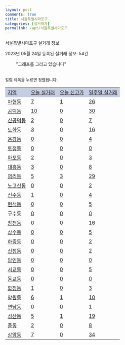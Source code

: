 ```yaml
---
layout: post
comments: true
title: 서울특별시마포구
categories: [실거래가]
permalink: /apt/서울특별시마포구
---
```


서울특별시마포구 실거래 정보

2023년 05월 24일 등록된 실거래 정보: 54건

<!--<script async src="https://pagead2.googlesyndication.com/pagead/js/adsbygoogle.js?client=ca-pub-3485438051770037"
 crossorigin="anonymous"></script>-->

<script type="text/javascript">
  google.charts.load('current', {'packages':['corechart']});
  google.charts.setOnLoadCallback(drawChart);

  function drawChart() {
    var data = google.visualization.arrayToDataTable([['거래일', '매매', '전월세', '전매'], ['21-01', 0, 7, 1], ['21-02', 0, 1, 0], ['21-03', 0, 5, 0], ['21-04', 0, 1, 0], ['21-05', 0, 5, 0], ['21-06', 0, 4, 0], ['21-07', 4, 54, 0], ['21-08', 93, 240, 2], ['21-09', 3, 15, 0], ['21-10', 0, 2, 0], ['21-11', 0, 9, 0], ['21-12', 0, 6, 0], ['22-01', 0, 98, 1], ['22-02', 2, 28, 0], ['22-03', 2, 17, 0], ['22-04', 5, 31, 0], ['22-05', 20, 160, 0], ['22-06', 43, 654, 4], ['22-07', 29, 592, 1], ['22-08', 15, 697, 0], ['22-09', 22, 720, 1], ['22-10', 18, 649, 2], ['22-11', 20, 635, 0], ['22-12', 33, 818, 1], ['23-01', 54, 1019, 1], ['23-02', 93, 1022, 0], ['23-03', 125, 905, 2], ['23-04', 133, 815, 3], ['23-05', 33, 366, 0]]);

    var options = {
      title: '최근 1년간 유형별 거래량 추이',
      legend: { position: 'bottom' }
    };

    setTimeout(function() {
        var chart = new google.visualization.LineChart(document.getElementById('columnchart_material'));
        chart.draw(data, (options));
        document.getElementById('loading').style.display = 'none';
        var dayLabel = (new Date()).getDay();
        if (dayLabel < 2) {
            sorttable.innerSortFunction.apply(document.getElementById('week'), []);
            sorttable.innerSortFunction.apply(document.getElementById('week'), []);        
        }
        else {
            sorttable.innerSortFunction.apply(document.getElementById('today'), []);
            sorttable.innerSortFunction.apply(document.getElementById('today'), []);
        }
    }, 200);

  }
</script>

<div id="loading" style="z-index:20; display: block; margin-left: 35px">"그래프를 그리고 있습니다"</div>
<div id="columnchart_material" style="width: 95%; margin-left: -35px; display: block"></div>
<!--<div style="width: 95%; margin-left: -35px; display: block">
      <script async src="https://pagead2.googlesyndication.com/pagead/js/adsbygoogle.js?client=ca-pub-3485438051770037"
          crossorigin="anonymous"></script>
      <ins class="adsbygoogle"
          style="display:block"
          data-ad-format="fluid"
          data-ad-layout-key="-fb+5w+4e-db+86"
          data-ad-client="ca-pub-3485438051770037"
          data-ad-slot="1827090281"></ins>
      <script>
          (adsbygoogle = window.adsbygoogle || []).push({});
      </script>
</div>-->
<br>

<font size='small' style='font-size: small;'>컬럼 제목을 누르면 정렬됩니다.</font>
<table class="sortable">
  <tr style='background-color: rgba(114, 132, 186,0.4);'>
    <td id="region"><a href="#">지역</a></td>
    <td id="today"><a href="#">오늘 실거래</a></td>
    <td id="today_new"><a href="#">오늘 신고가</a></td>
    <td id="week"><a href="#">일주일 실거래</a></td>
  </tr>

  
  <tr class="item">
    <td><a href="서울특별시마포구아현동">아현동</a></td>
    <td><a href="서울특별시마포구아현동">7</a></td>
    <td><a href="서울특별시마포구아현동">1</a></td>
    <td><a href="서울특별시마포구아현동">26</a></td>
  </tr>
    

  <tr class="item">
    <td><a href="서울특별시마포구공덕동">공덕동</a></td>
    <td><a href="서울특별시마포구공덕동">10</a></td>
    <td><a href="서울특별시마포구공덕동">0</a></td>
    <td><a href="서울특별시마포구공덕동">30</a></td>
  </tr>
    

  <tr class="item">
    <td><a href="서울특별시마포구신공덕동">신공덕동</a></td>
    <td><a href="서울특별시마포구신공덕동">2</a></td>
    <td><a href="서울특별시마포구신공덕동">0</a></td>
    <td><a href="서울특별시마포구신공덕동">7</a></td>
  </tr>
    

  <tr class="item">
    <td><a href="서울특별시마포구도화동">도화동</a></td>
    <td><a href="서울특별시마포구도화동">3</a></td>
    <td><a href="서울특별시마포구도화동">0</a></td>
    <td><a href="서울특별시마포구도화동">16</a></td>
  </tr>
    

  <tr class="item">
    <td><a href="서울특별시마포구용강동">용강동</a></td>
    <td><a href="서울특별시마포구용강동">0</a></td>
    <td><a href="서울특별시마포구용강동">0</a></td>
    <td><a href="서울특별시마포구용강동">4</a></td>
  </tr>
    

  <tr class="item">
    <td><a href="서울특별시마포구토정동">토정동</a></td>
    <td><a href="서울특별시마포구토정동">0</a></td>
    <td><a href="서울특별시마포구토정동">0</a></td>
    <td><a href="서울특별시마포구토정동">0</a></td>
  </tr>
    

  <tr class="item">
    <td><a href="서울특별시마포구마포동">마포동</a></td>
    <td><a href="서울특별시마포구마포동">2</a></td>
    <td><a href="서울특별시마포구마포동">0</a></td>
    <td><a href="서울특별시마포구마포동">3</a></td>
  </tr>
    

  <tr class="item">
    <td><a href="서울특별시마포구대흥동">대흥동</a></td>
    <td><a href="서울특별시마포구대흥동">3</a></td>
    <td><a href="서울특별시마포구대흥동">0</a></td>
    <td><a href="서울특별시마포구대흥동">8</a></td>
  </tr>
    

  <tr class="item">
    <td><a href="서울특별시마포구염리동">염리동</a></td>
    <td><a href="서울특별시마포구염리동">5</a></td>
    <td><a href="서울특별시마포구염리동">3</a></td>
    <td><a href="서울특별시마포구염리동">29</a></td>
  </tr>
    

  <tr class="item">
    <td><a href="서울특별시마포구노고산동">노고산동</a></td>
    <td><a href="서울특별시마포구노고산동">0</a></td>
    <td><a href="서울특별시마포구노고산동">0</a></td>
    <td><a href="서울특별시마포구노고산동">2</a></td>
  </tr>
    

  <tr class="item">
    <td><a href="서울특별시마포구신수동">신수동</a></td>
    <td><a href="서울특별시마포구신수동">1</a></td>
    <td><a href="서울특별시마포구신수동">0</a></td>
    <td><a href="서울특별시마포구신수동">4</a></td>
  </tr>
    

  <tr class="item">
    <td><a href="서울특별시마포구현석동">현석동</a></td>
    <td><a href="서울특별시마포구현석동">0</a></td>
    <td><a href="서울특별시마포구현석동">0</a></td>
    <td><a href="서울특별시마포구현석동">5</a></td>
  </tr>
    

  <tr class="item">
    <td><a href="서울특별시마포구구수동">구수동</a></td>
    <td><a href="서울특별시마포구구수동">0</a></td>
    <td><a href="서울특별시마포구구수동">0</a></td>
    <td><a href="서울특별시마포구구수동">0</a></td>
  </tr>
    

  <tr class="item">
    <td><a href="서울특별시마포구창전동">창전동</a></td>
    <td><a href="서울특별시마포구창전동">0</a></td>
    <td><a href="서울특별시마포구창전동">0</a></td>
    <td><a href="서울특별시마포구창전동">16</a></td>
  </tr>
    

  <tr class="item">
    <td><a href="서울특별시마포구상수동">상수동</a></td>
    <td><a href="서울특별시마포구상수동">0</a></td>
    <td><a href="서울특별시마포구상수동">0</a></td>
    <td><a href="서울특별시마포구상수동">5</a></td>
  </tr>
    

  <tr class="item">
    <td><a href="서울특별시마포구하중동">하중동</a></td>
    <td><a href="서울특별시마포구하중동">0</a></td>
    <td><a href="서울특별시마포구하중동">0</a></td>
    <td><a href="서울특별시마포구하중동">2</a></td>
  </tr>
    

  <tr class="item">
    <td><a href="서울특별시마포구신정동">신정동</a></td>
    <td><a href="서울특별시마포구신정동">0</a></td>
    <td><a href="서울특별시마포구신정동">0</a></td>
    <td><a href="서울특별시마포구신정동">2</a></td>
  </tr>
    

  <tr class="item">
    <td><a href="서울특별시마포구당인동">당인동</a></td>
    <td><a href="서울특별시마포구당인동">0</a></td>
    <td><a href="서울특별시마포구당인동">0</a></td>
    <td><a href="서울특별시마포구당인동">0</a></td>
  </tr>
    

  <tr class="item">
    <td><a href="서울특별시마포구서교동">서교동</a></td>
    <td><a href="서울특별시마포구서교동">0</a></td>
    <td><a href="서울특별시마포구서교동">0</a></td>
    <td><a href="서울특별시마포구서교동">5</a></td>
  </tr>
    

  <tr class="item">
    <td><a href="서울특별시마포구동교동">동교동</a></td>
    <td><a href="서울특별시마포구동교동">0</a></td>
    <td><a href="서울특별시마포구동교동">0</a></td>
    <td><a href="서울특별시마포구동교동">0</a></td>
  </tr>
    

  <tr class="item">
    <td><a href="서울특별시마포구합정동">합정동</a></td>
    <td><a href="서울특별시마포구합정동">1</a></td>
    <td><a href="서울특별시마포구합정동">0</a></td>
    <td><a href="서울특별시마포구합정동">3</a></td>
  </tr>
    

  <tr class="item">
    <td><a href="서울특별시마포구망원동">망원동</a></td>
    <td><a href="서울특별시마포구망원동">6</a></td>
    <td><a href="서울특별시마포구망원동">1</a></td>
    <td><a href="서울특별시마포구망원동">10</a></td>
  </tr>
    

  <tr class="item">
    <td><a href="서울특별시마포구연남동">연남동</a></td>
    <td><a href="서울특별시마포구연남동">0</a></td>
    <td><a href="서울특별시마포구연남동">0</a></td>
    <td><a href="서울특별시마포구연남동">1</a></td>
  </tr>
    

  <tr class="item">
    <td><a href="서울특별시마포구성산동">성산동</a></td>
    <td><a href="서울특별시마포구성산동">5</a></td>
    <td><a href="서울특별시마포구성산동">1</a></td>
    <td><a href="서울특별시마포구성산동">19</a></td>
  </tr>
    

  <tr class="item">
    <td><a href="서울특별시마포구중동">중동</a></td>
    <td><a href="서울특별시마포구중동">2</a></td>
    <td><a href="서울특별시마포구중동">0</a></td>
    <td><a href="서울특별시마포구중동">8</a></td>
  </tr>
    

  <tr class="item">
    <td><a href="서울특별시마포구상암동">상암동</a></td>
    <td><a href="서울특별시마포구상암동">7</a></td>
    <td><a href="서울특별시마포구상암동">0</a></td>
    <td><a href="서울특별시마포구상암동">34</a></td>
  </tr>
    


</table>


    